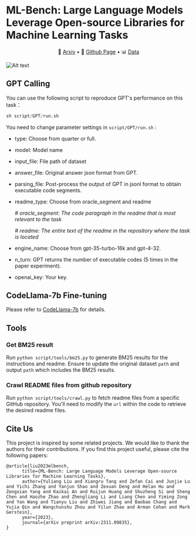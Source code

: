 # ML-Bench: Large Language Models Leverage Open-source Libraries for Machine Learning Tasks

<p align="center">
   📖 <a href="https://huggingface.co/papers/2311.09835" target="_blank">Arxiv</a>  • 🚀 <a href="https://ml-bench.github.io/" target="_blank">Github Page</a>  • 📊 <a href="https://drive.google.com/drive/folders/1e86FhLjxXK837SgR8a29cztx9UfxPQzS" target="_blank">Data</a> 
</p>

![Alt text](https://github.com/gersteinlab/ML-Bench/blob/master/assets/image.png)



## GPT Calling

You can use the following script to reproduce GPT's performance on this task：
```python
sh script/GPT/run.sh
```

You need to change parameter settings in `script/GPT/run.sh` :

* type: Choose from quarter or full.

* model: Model name 

* input_file: File path of dataset

* answer_file: Original answer json format from GPT.

* parsing_file: Post-process the output of GPT in jsonl format to obtain executable code segments.

* readme_type: Choose from oracle_segment and readme

  *# oracle_segment: The code paragraph in the readme that is most relevant to the task*

  *# readme: The entire text of the readme in the repository where the task is located*

* engine_name: Choose from gpt-35-turbo-16k and gpt-4-32.

* n_turn: GPT returns the number of executable codes (5 times in the paper experiment).

* openai_key: Your key.

## CodeLlama-7b Fine-tuning
Please refer to [CodeLlama-7b](script/codellama/README.md) for details.

## Tools

### Get BM25 result

Run `python script/tools/bm25.py` to generate BM25 results for the instructions and readme. Ensure to update the original dataset `path` and output `path` which includes the BM25 results.

### Crawl README files from github repository

Run `python script/tools/crawl.py` to fetch readme files from a specific GitHub repository. You'll need to modify the `url` within the code to retrieve the desired readme files.

## Cite Us
This project is inspired by some related projects. We would like to thank the authors for their contributions. If you find this project useful, please cite the following papers:

```
@article{liu2023mlbench,
      title={ML-Bench: Large Language Models Leverage Open-source Libraries for Machine Learning Tasks}, 
      author={Yuliang Liu and Xiangru Tang and Zefan Cai and Junjie Lu and Yichi Zhang and Yanjun Shao and Zexuan Deng and Helan Hu and Zengxian Yang and Kaikai An and Ruijun Huang and Shuzheng Si and Sheng Chen and Haozhe Zhao and Zhengliang Li and Liang Chen and Yiming Zong and Yan Wang and Tianyu Liu and Zhiwei Jiang and Baobao Chang and Yujia Qin and Wangchunshu Zhou and Yilun Zhao and Arman Cohan and Mark Gerstein},
      year={2023},
      journal={arXiv preprint arXiv:2311.09835},
}
```

